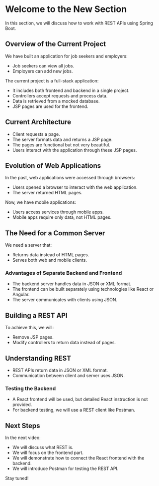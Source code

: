 # Welcome to the New Section

In this section, we will discuss how to work with REST APIs using Spring Boot.

## Overview of the Current Project

We have built an application for job seekers and employers:

- Job seekers can view all jobs.
- Employers can add new jobs.

The current project is a full-stack application:

- It includes both frontend and backend in a single project.
- Controllers accept requests and process data.
- Data is retrieved from a mocked database.
- JSP pages are used for the frontend.

## Current Architecture

- Client requests a page.
- The server formats data and returns a JSP page.
- The pages are functional but not very beautiful.
- Users interact with the application through these JSP pages.

## Evolution of Web Applications

In the past, web applications were accessed through browsers:

- Users opened a browser to interact with the web application.
- The server returned HTML pages.

Now, we have mobile applications:

- Users access services through mobile apps.
- Mobile apps require only data, not HTML pages.

## The Need for a Common Server

We need a server that:

- Returns data instead of HTML pages.
- Serves both web and mobile clients.

### Advantages of Separate Backend and Frontend

- The backend server handles data in JSON or XML format.
- The frontend can be built separately using technologies like React or Angular.
- The server communicates with clients using JSON.

## Building a REST API

To achieve this, we will:

- Remove JSP pages.
- Modify controllers to return data instead of pages.

## Understanding REST

- REST APIs return data in JSON or XML format.
- Communication between client and server uses JSON.

### Testing the Backend

- A React frontend will be used, but detailed React instruction is not provided.
- For backend testing, we will use a REST client like Postman.

## Next Steps

In the next video:

- We will discuss what REST is.
- We will focus on the frontend part.
- We will demonstrate how to connect the React frontend with the backend.
- We will introduce Postman for testing the REST API.

Stay tuned!
